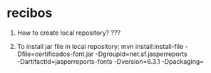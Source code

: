 # recibos

1) How to create local repository? 
???


2) To install jar file in local repository:
mvn install:install-file -Dfile=certificados-font.jar -DgroupId=net.sf.jasperreports \
    -DartifactId=jasperreports-fonts -Dversion=6.3.1 -Dpackaging=